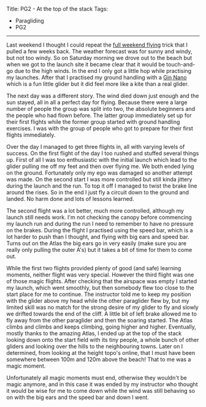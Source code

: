 Title: PG2 - At the top of the stack
Tags:
  - Paragliding
  - PG2
---

Last weekend I thought I could repeat the [full weekend flying](/posts/PG2-Spending-a-weekend-in-the-air.html)
trick that I pulled a few weeks back. The weather forecast was for sunny and windy, but not too
windy. So on Saturday morning we drove out to the beach but when we got to the launch site it became
clear that it would be touch-and-go due to the high winds. In the end I only got a little hop while
practising my launches. After that I practised my ground handling with a
[Gin Nano](https://gingliders.com/speedflying/speedriding-gliders/nano/) which is a fun little glider
but it did feel more like a kite than a real glider.

The next day was a different story. The wind died down just enough and the sun stayed, all in all a
perfect day for flying. Because there were a large number of people the group was split into two,
the absolute beginners and the people who had flown before. The latter group immediately set up for
their first flights while the former group started with ground handling exercises. I was with the
group of people who got to prepare for their first flights immediately.

Over the day I managed to get three flights in, all with varying levels of success. On the first
flight of the day I too rushed and stuffed several things up. First of all I was too enthusiastic
with the initial launch which lead to the glider pulling me off my feet and then over flying me. We
both ended lying on the ground. Fortunately only my ego was damaged so another attempt was made. On
the second start I was more controlled but still kinda jittery during the launch and the run. To top
it off I managed to twist the brake line around the rises. So in the end I just fly a circuit down
to the ground and landed. No harm done and lots of lessons learned.

The second flight was a lot better, much more controlled, although my launch still needs work. I'm
not checking the canopy before commencing my launch run and during the run I need to remember to
have no pressure on the brakes. During the flight I practised using the speed bar, which is a lot
harder to push than I thought, and flying with big ears and speed bar. Turns out on the Atlas the
big ears go in very easily (make sure you are really only pulling the outer A's) but it takes a bit
of time for them to come out.

While the first two flights provided plenty of good (and safe) learning moments, neither flight was
very special. However the third flight was one of those magic flights. After checking that the airspace
was empty I started my launch, which went smoothly, but then somebody flew too close to the start
place for me to continue. The instructor told me to keep my position with the glider above my head
while the other paraglider flew by, but my limited skill was no match for the strong desire of my
glider to fly and slowly we drifted towards the end of the cliff. A little bit of left brake allowed
me to fly away from the other paraglider and then the soaring started. The Atlas climbs and climbs
and keeps climbing, going higher and higher. Eventually, mostly thanks to the amazing Atlas, I ended
up at the top of the stack looking down onto the start field with its tiny people, a whole bunch of
other gliders and looking over the hills to the neighbouring towns. Later on I determined, from
looking at the height topo's online, that I must have been somewhere between 100m and 120m above the
beach! That to me was a magic moment.

Unfortunately all magic moments must end, otherwise they wouldn't be magic anymore, and in this case
it was ended by my instructor who thought it would be wise for me to come down while the wind was
still behaving so on with the big ears and the speed bar and down I went.
